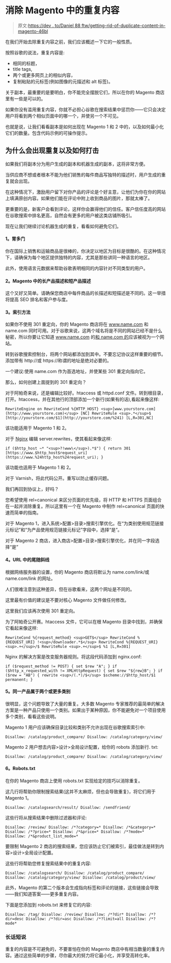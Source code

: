 # 消除 Magento 中的重复内容

> 原文:[https://dev . to/Daniel 88 ftw/getting-rid-of-duplicate-content-in-magento-46bl](https://dev.to/daniel88ftw/getting-rid-of-duplicate-content-in-magento-46bl)

在我们开始去除重复内容之前，我们应该概述一下它的一般性质。

按照谷歌的说法，重复内容是:

*   相同的标题，
*   title tags,
*   两个或更多网页上的相似内容，
*   复制粘贴的元标签(例如图像的元描述和 alt 标签)。

关于副本，最重要的是要明白，你不能完全摆脱它们，所以在你的 Magento 商店里有一些是可以的。

如果你没有滥用重复内容，你就不必担心谷歌在搜索结果中惩罚你——它只会决定用户将看到两个相似页面中的哪一个，并使另一个不可见。

也就是说，让我们看看副本是如何出现在 Magento 1 和 2 中的，以及如何最小化它们的数量。包含代码示例的可操作提示。

## [](#why-duplicates-appear-and-how-to-combat-them)为什么会出现重复以及如何打击

如果我们将副本分为用户生成的副本和机器生成的副本，这将非常方便。

当供应商不想或者根本不能为他们销售的每件商品写独特的描述时，用户生成的重复就会出现。

在这种情况下，激励用户留下对你产品的评论是个好主意，让他们为你在你的网站上填满原创内容。如果他们能在评论中附上收到商品的图片，那就太棒了。

更重要的是，新客户会看到评论，这样你会赢得他们的信任。客户信任度高的网站在谷歌搜索中排名更高，自然会有更多的用户被这类店铺所吸引。

现在让我们继续讨论机器生成的重复，看看如何避免它们。

#### 1。胃多门

你在国际上销售和运输商品是很棒的，你决定以地区为目标是很酷的。在这种情况下，请确保为每个地区提供独特的内容，尤其是那些讲同一种语言的地区。

此外，使用语言元数据来帮助谷歌表明相同的内容针对不同类型的用户。

#### [](#2-long-and-short-product-descriptions-in-magento)2。Magento 中的长产品描述和短产品描述

这个又好又简单。请确保您商店中每件商品的长描述和短描述是不同的。这一举措将提高 SEO 排名和客户参与度。

#### [](#3-indexing-methods)3。索引方法

如果你不使用 301 重定向，你的 Magento 商店将在 www.name.com 和 name.com 同时可用。对于谷歌来说，这两个域名将是不同的网站已经不是什么秘密，所以你要让它知道 www.name.com 的[和 name.com 的](http://www.name.com)应该被视为一个网站。

转到谷歌搜索控制台，将两个网站都添加到其中。不要忘记协议这样重要的细节。添加带有 http://或 https://称谓的地址是绝对必要的。

一个建议:使用 name.com 作为首选地址，并使某些 301 重定向指向它。

那么，如何创建上面提到的 301 重定向？

对于阿帕奇来说，还是编辑比较好。htaccess 或 httpd.conf 文件。转到根目录，打开。htaccess，并在其他行的顶部添加一个新行(如果有的话),看起来像这样:

 `RewriteEngine on
RewriteCond %{HTTP_HOST} <sup>[www.yourstore.com](http://www.yourstore.com)</sup> [NC]
RewriteRule <sup>.*</sup>$ [http://yourstore.com/$1](http://yourstore.com/%241) [L,R=301,NC]` 

该功能适用于 Magento 1 和 2。

对于 [Nginx](http://nginx.org/en/docs/beginners_guide.html) 编辑 server.rewrites，使其看起来像这样:

 `if ($http_host ~* "<sup>?!www\</sup>).*$") {
return 301 [https://www.$http_host$request_uri](https://www.%24http_host%24request_uri);
}` 

该功能也适用于 Magento 1 和 2。

对于 Varnish，将此代码公开。重写以防止缓存问题。

我们再回到协议上，好吗？

您希望使用 rel=canonical 来区分页面的优先级，将 HTTP 和 HTTPS 页面组合在一起并消除重复。所以这里有一个在 Magento 中制作 rel=canonical 页面的快速而简单的指南。

对于 Magento 1，进入系统>配置>目录>搜索引擎优化。在“为类别使用规范链接元标记”和“为产品使用规范链接元标记”字段中，选择“是”。

对于 Magento 2 商店，进入商店>配置>目录>搜索引擎优化，并在同一字段选择“是”

#### [](#4-trailing-slashes-in-urls)4。URL 中的尾随斜线

根据网络服务器的设置，你的 Magento 商店将默认为 name.com/link/或 name.com/link 的网址。

人们很难注意到这种差异，但在谷歌看来，这两个网址是不同的。

这里最有价值的建议是不要对核心 Magento 文件做任何修改。

这里我们应该再次使用 301 重定向。

为了阿帕奇公开赛。htaccess 文件，它可以在根 Magento 目录中找到，并确保它看起来像这样:

 `RewriteCond %{request_method} <sup>GET$</sup>
RewriteCond %{REQUEST_URI} !<sup>/downloader.*$</sup>
RewriteCond %{REQUEST_URI} <sup>.+</sup>/$
RewriteRule <sup>.+</sup>$ %1 [L,R=301]` 

Nginx 的解决方案是改变服务器规则。将这段代码添加到 nginx.conf:

 `if ($request_method != POST) {
set $rew "A";
}
if ($http_x_requested_with != XMLHttpRequest) {
set $rew "${rew}B";
}
if ($rew = "AB") {
rewrite <sup>/(.*)/$</sup> $scheme://$http_host/$1 permanent;
}` 

#### [](#5-the-same-product-is-in-two-or-more-categories)5。同一产品属于两个或更多类别

很明显，这个问题导致了大量的重复。大多数 Magento 专家推荐的最简单的解决方案是一种产品只使用一个类别。如果出于某种原因，你不能避免对一个项目使用多个类别，看看这些说明。

Magento 1 用户应该确保目录比较和类别不允许出现在谷歌搜索索引中:

 `Disallow: /catalog/product_compare/
Disallow: /catalog/category/view/` 

Magento 2 用户想去内容>设计>全局设计配置，给你的 robots 添加新行. txt:

 `Disallow: /catalog/product_compare/
Disallow: /catalog/category/view/` 

#### [](#6-robotstxt)6。Robots.txt

在你的 Magento 商店上使用 robots.txt 实现给定的技巧以消除重复。

这几行将帮助你限制搜索结果(这并不太麻烦，但也会导致重复)，将它们用于 Magento 1。

 `Disallow: /catalogsearch/result/
Disallow: /sendfriend/` 

这些行将从搜索结果中删除过滤器和评论:

 `Disallow: /review/
Disallow: /*?category=*
Disallow: /*&category=*
Disallow: /*?price=*
Disallow: /*&price=*
Disallow: /*?mode=*
Disallow: /*&product_list_mode=*` 

要限制 Magento 2 商店的搜索结果，您应该防止它们被索引，最佳做法是转到内容>设计>全局设计配置。

这些行将帮助您修复搜索结果中的重复内容:

 `Disallow: /catalogsearch/
Disallow: /catalog/product_compare/
Disallow: /catalog/category/view/
Disallow: /catalog/product/view/` 

此外，Magento 的第二个版本会生成指向标签和评论的链接，这些链接会导致——我们知道答案——更多重复内容。

下面是您添加到 robots.txt 来修复它的内容:

 `Disallow: /tag/
Disallow: /review/
Disallow: /*?dir*
Disallow: /*?dir=desc
Disallow: /*?dir=asc
Disallow: /*?limit=all
Disallow: /*?mode*` 

### [](#long-story-short)长话短说

重复的内容是不可避免的，不要害怕在你的 Magento 商店中有相当数量的重复内容。通过这些简单的步骤，尽你最大的努力将它最小化，并享受高转化率。